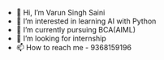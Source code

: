 - 👋 Hi, I’m Varun Singh Saini 
- 👀 I’m interested in learning AI with Python 
- 🌱 I’m currently pursuing BCA(AIML)
- 💞️ I’m looking for internship 
- 📫 How to reach me - 9368159196

<!---
VarunSingh7055/VarunSingh7055 is a ✨ special ✨ repository because its `README.md` (this file) appears on your GitHub profile.
You can click the Preview link to take a look at your changes.
--->
